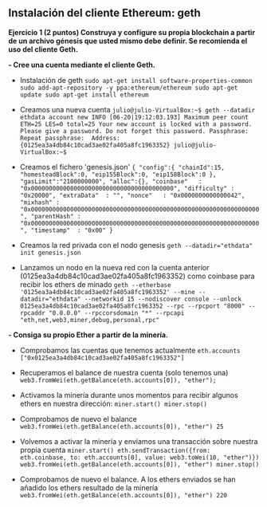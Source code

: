 ## Instalación del cliente Ethereum: geth

**Ejercicio 1 (2 puntos)
Construya y configure su propia blockchain a partir de un archivo génesis que usted
mismo debe definir. Se recomienda el uso del cliente Geth.**

**- Cree una cuenta mediante el cliente Geth.**

- Instalación de geth
`sudo apt-get install software-properties-common
sudo add-apt-repository -y ppa:ethereum/ethereum
sudo apt-get update
sudo apt-get install ethereum`

- Creamos una nueva cuenta
`julio@julio-VirtualBox:~$ geth --datadir ethdata account new
INFO [06-20|19:12:03.193] Maximum peer count                       ETH=25 LES=0 total=25
Your new account is locked with a password. Please give a password. Do not forget this password.
Passphrase: 
Repeat passphrase: 
Address: {0125ea3a4db84c10cad3ae02fa405a8fc1963352}
julio@julio-VirtualBox:~$`

- Creamos el fichero 'genesis.json'
`{
    "config":{
        "chainId":15,
        "homesteadBlock":0,
        "eip155Block":0,
        "eip158Block":0
    },
    "gasLimit":"2100000000",
    "alloc":{},
    "coinbase"   : "0x0000000000000000000000000000000000000000",
    "difficulty" : "0x20000",
    "extraData"  : "",
    "nonce"   : "0x0000000000000042",
    "mixhash" : "0x0000000000000000000000000000000000000000000000000000000000000000",
    "parentHash" : "0x0000000000000000000000000000000000000000000000000000000000000000",
    "timestamp"  : "0x00"
}`

- Creamos la red privada con el nodo genesis
`geth --datadir="ethdata" init genesis.json`

- Lanzamos un nodo en la nueva red con la cuenta anterior (0125ea3a4db84c10cad3ae02fa405a8fc1963352) como coinbase para recibir los ethers de minado
`geth --etherbase '0125ea3a4db84c10cad3ae02fa405a8fc1963352' --mine --datadir="ethdata" --networkid 15 --nodiscover console --unlock 0125ea3a4db84c10cad3ae02fa405a8fc1963352 --rpc --rpcport "8000" --rpcaddr "0.0.0.0" --rpccorsdomain "*" --rpcapi "eth,net,web3,miner,debug,personal,rpc"`

**- Consiga su propio Ether a partir de la minería.**

- Comprobamos las cuentas que tenemos actualmente
`eth.accounts
["0x0125ea3a4db84c10cad3ae02fa405a8fc1963352"]` 

- Recuperamos el balance de nuestra cuenta (solo tenemos una)
`web3.fromWei(eth.getBalance(eth.accounts[0]), "ether");`

- Activamos la minería durante unos momentos para recibir algunos ethers en nuestra dirección:
`miner.start()
miner.stop()`

- Comprobamos de nuevo el balance
`web3.fromWei(eth.getBalance(eth.accounts[0]), "ether")
25` 

- Volvemos a activar la minería y enviamos una transacción sobre nuestra propia cuenta 
`miner.start()
eth.sendTransaction({from: eth.coinbase, to: eth.accounts[0], value: web3.toWei(10, "ether")})
web3.fromWei(eth.getBalance(eth.accounts[0]), "ether")
miner.stop()`

- Comprobamos de nuevo el balance. A los ethers enviados se han añadido los ethers resultado de la minería
`web3.fromWei(eth.getBalance(eth.accounts[0]), "ether")
220` 
